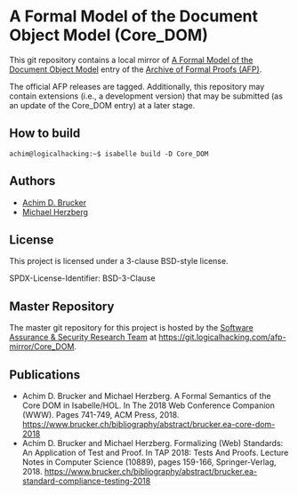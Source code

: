 # A Formal Model of the Document Object Model (Core_DOM)

This git repository contains a local mirror of
[A Formal Model of the Document Object Model](https://www.isa-afp.org/entries/Core_DOM.shtml)
entry of the
[Archive of Formal Proofs (AFP)](https://www.isa-afp.org).

The official AFP releases are tagged. Additionally, this repository
may contain extensions (i.e., a development version) that may be
submitted (as an update of the Core_DOM entry) at a later stage.

## How to build

```console
achim@logicalhacking:~$ isabelle build -D Core_DOM
```

## Authors

* [Achim D. Brucker](http://www.brucker.ch/)
* [Michael Herzberg](http://www.dcs.shef.ac.uk/cgi-bin/makeperson?M.Herzberg)

## License

This project is licensed under a 3-clause BSD-style license.

SPDX-License-Identifier: BSD-3-Clause

## Master Repository

The master git repository for this project is hosted by the [Software
Assurance & Security Research Team](https://logicalhacking.com) at
<https://git.logicalhacking.com/afp-mirror/Core_DOM>.

## Publications

* Achim D. Brucker and Michael Herzberg. A Formal Semantics of the Core DOM in 
  Isabelle/HOL. In The 2018 Web Conference Companion (WWW). Pages 741-749, 
  ACM Press, 2018.
  <https://www.brucker.ch/bibliography/abstract/brucker.ea-core-dom-2018>
* Achim D. Brucker and Michael Herzberg. Formalizing (Web) Standards: An 
  Application of Test and Proof. In TAP 2018: Tests And Proofs. Lecture Notes 
  in Computer Science (10889), pages 159-166, Springer-Verlag, 2018.
  <https://www.brucker.ch/bibliography/abstract/brucker.ea-standard-compliance-testing-2018>
